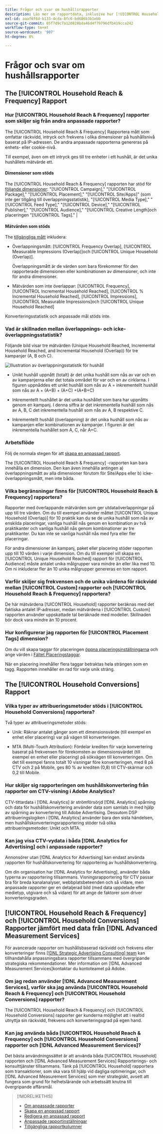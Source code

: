 ```yaml
---
title: Frågor och svar om hushållsrapporter
description: Läs mer om rapportdata, inklusive hur [!UICONTROL Household] rapporter skiljer sig från andra rapporter och felsökning.
exl-id: aaaf6f6d-b133-4cda-8fc6-bd686b3b1ebb
source-git-commit: 05f7d9c7a120828bda46d4f79796dfb419cca242
workflow-type: tm+mt
source-wordcount: '907'
ht-degree: 0%

---
```


# Frågor och svar om hushållsrapporter

## The [!UICONTROL Household Reach & Frequency] Rapport

### Hur [!UICONTROL Household Reach & Frequency] rapporter som skiljer sig från andra anpassade rapporter?

The [!UICONTROL Household Reach & Frequency] Rapportera mått som omfattar räckvidd, intryck och frekvens i olika dimensioner på hushållsnivå baserat på IP-adressen. De andra anpassade rapporterna genereras på enhets- eller cookie-nivå.

Till exempel, även om ett intryck ges till tre enheter i ett hushåll, är det unika hushållets mätvärde ett.

#### Dimensioner som stöds

The [!UICONTROL Household Reach & Frequency] rapporten har stöd för [följande dimensioner](/help/dsp/reports/report-columns.md): &quot;[!UICONTROL Campaign],&quot; &quot;[!UICONTROL Package],&quot; &quot;[!UICONTROL Placement],&quot; &quot;[!UICONTROL Site/Apps]&quot; (som inte ger tillgång till överlappningsstatistik), &quot;[!UICONTROL Media Type],&quot; &quot;[!UICONTROL Feed Type],&quot; &quot;[!UICONTROL Device],&quot; &quot;[!UICONTROL Publisher],&quot; &quot;[!UICONTROL Audience],&quot; &quot;[!UICONTROL Creative Length]och placeringen &quot;[!UICONTROL Tags].&quot; |

#### Mätvärden som stöds

The [tillgängliga mått](/help/dsp/reports/report-columns.md) inkludera:

* Överlappningsmått: [!UICONTROL Frequency Overlap], [!UICONTROL Measurable Impressions (Overlap)]och [!UICONTROL Unique Household (Overlap)].

  Överlappningsmått är de värden som bara förekommer för den rapporterade dimensionen eller kombinationen av dimensioner, och inte för andra dimensioner. <!-- For example, it might show the ?? -->

* Mätvärden som inte överlappar: [!UICONTROL Frequency], [!UICONTROL Incremental Household Reached], [!UICONTROL % Incremental Household Reached], [!UICONTROL Impressions], [!UICONTROL Measurable Impressions]och [!UICONTROL Unique Household Reached]

Konverteringsstatistik och anpassade mål stöds inte.

### Vad är skillnaden mellan överlappnings- och icke-överlappningsstatistik?

Följande bild visar tre mätvärden (Unique Household Reached, Incremental Household Reached, and Incremental Household (Overlap)) för tre kampanjer (A, B och C).

![Illustration av överlappningsstatistik för hushåll](/help/dsp/assets/household-overlap-metrics-illustration.png "Illustration av överlappningsstatistik för hushåll")

* Unikt hushåll uppnått (totalt) är det unika hushåll som nås av var och en av kampanjerna eller det totala området för var och en av cirklarna. I figuren uppnåddes ett unikt hushåll som nås av A = inkrementellt hushåll som nås av A + (A+B) + (A+C) +(A+B+C)

* Inkrementellt hushållet är det unika hushållet som bara har uppnåtts genom en kampanj. I denna siffra är det inkrementella hushåll som nås av A, B, C det inkrementella hushåll som nås av A, B respektive C.

* Inkrementellt hushåll (överlappning) är det unika hushåll som nås av kampanjen eller kombinationen av kampanjer. I figuren är det inkrementella hushållet som A, C, når A+C.

### Arbetsflöde

Följ de normala stegen för att [skapa en anpassad rapport](report-create.md).

The [!UICONTROL Household Reach & Frequency] -rapporten kan bara innehålla en dimension. Den kan även innehålla antingen a) överlappningsmått av alla dimensioner förutom för Site/Apps eller b) icke-överlappningsmått, men inte båda.

### Vilka begränsningar finns för [!UICONTROL Household Reach & Frequency] rapportera?

Rapporter med överlappande mätvärden som ger utdataöverlappningar på upp till tre värden. Om du till exempel använder måttet [!UICONTROL Unique Household (Overlap)] för 10 praktik kan du se de unika hushåll som nås av enskilda placeringar, vanliga hushåll nås genom en kombination av två praktikanter och vanliga hushåll nås genom kombinationer av tre praktikanter. Du kan inte se vanliga hushåll nås med fyra eller fler placeringar.

För andra dimensioner än kampanj, paket eller placering stöder rapporten upp till 10 värden i varje dimension. Om du till exempel vill skapa en [!UICONTROL Unique Household Reached] rapport för [!UICONTROL Audience] måste antalet unika målgrupper vara mindre än eller lika med 10. Om ni inkluderar fler än 10 unika målgrupper genereras en tom rapport.

### Varför skiljer sig frekvensen och de unika värdena för räckvidd mellan [!UICONTROL Custom] rapporter och [!UICONTROL Household Reach & Frequency] rapportera?

De här mätvärdena [!UICONTROL Household] rapporter beräknas med det faktiska antalet IP-adresser, medan mätvärdena i [!UICONTROL Custom] rapporten använder uppskattade tal beräknade med modeller. Skillnaden bör dock vara mindre än 10 procent.

### Hur konfigurerar jag rapporten för [!UICONTROL Placement Tags] dimension?

Om du vill skapa taggar för placeringen [öppna placeringsinställningarna](/help/dsp/campaign-management/placements/placement-edit.md) och ange värden i [Fältet Placeringstaggar](/help/dsp/campaign-management/placements/placement-settings.md).

När en placering innehåller flera taggar betraktas hela strängen som en tagg. Rapporten innehåller en rad för varje unik sträng.

## The [!UICONTROL Household Conversions] Rapport

### Vilka typer av attribueringsmetoder stöds i [!UICONTROL Household Conversions] rapportera?

Två typer av attribueringsmetoder stöds:

* Unik: Räknar antalet gånger som ett dimensionsvärde (till exempel en enhet eller placering) var på vägen till konverteringen.

* MTA (Multi-Touch Attribution): Fördelar krediten för varje konvertering baserat på frekvensen för förekomsten av dimensionsvärdet (till exempel en enhet eller placering) på sökvägen till konverteringen. Om det till exempel fanns totalt 10 visningar före konverteringen, med 8 på CTV och 2 på Mobile, ges 80 % av krediten (0,8) till CTV-skärmar och 0,2 till Mobile.

### Hur skiljer sig rapporteringen om hushållskonvertering från rapporter om CTV-visning i Adobe Analytics?

CTV-tittardata i [!DNL Analytics] är strömförsörjd [!DNL Analytics] spårning och data för hushållskonvertering använder data som samlats in med hjälp av spårning av konvertering till Adobe Advertising. Dessutom DSP attribueringslogiken i [!DNL Analytics] använder bara den sista händelsen, men hushållskonverteringsrapportering stöder två olika attribueringsmetoder: Unikt och MTA.

### Kan jag visa CTV-vydata i båda [!DNL Analytics for Advertising] och i anpassade rapporter?

Annonsörer utan [!DNL Analytics for Advertising] kan endast använda rapporten för hushållskonvertering för rapportering av hushållskonvertering.

Om din organisation har [!DNL Analytics for Advertising], använder båda typerna av rapportering tillsammans. Visningsrapportering för CTV passar bra för breda kanalanalyser, webbplatsbeteenden och så vidare, men anpassade rapporter ger en detaljerad bild (med data uppdelade efter medietyp, utgivare och så vidare) för att ange de faktorer som driver konverteringsgraden.

## [!UICONTROL Household Reach & Frequency] och [!UICONTROL Household Conversions] Rapporter jämfört med data från [!DNL Advanced Measurement Services]

För avancerade rapporter om hushållsbaserad räckvidd och frekvens eller konverteringar finns [[!DNL Strategic Advertising Consulting] team](/help/dsp/introduction/advanced-measurement-services.md) kan tillhandahålla anpassningsbara rapporter tillsammans med övergripande strategiska rekommendationer. Mer information om [!DNL Advanced Measurement Services]kontaktar du kontoteamet på Adobe.

### Om jag redan använder [!DNL Advanced Measurement Services], varför ska jag använda [!UICONTROL Household Reach & Frequency] och [!UICONTROL Household Conversions] rapporter?

The [!UICONTROL Household Reach & Frequency] och [!UICONTROL Household Conversions] rapporter ger kunderna möjlighet att i realtid utnyttja sin räckvidd, frekvens och konverteringsgrad på egen hand.

### Kan jag använda båda [!UICONTROL Household Reach & Frequency] och [!UICONTROL Household Conversions] rapporter och [!DNL Advanced Measurement Services]?

Det bästa användningssättet är att använda båda [!UICONTROL Household] rapporten och [!DNL Advanced Measurement Services] Rapporterings- och konsulttjänster tillsammans. Tänk på [!UICONTROL Household] rapportera som transaktioner, som ska vara till hjälp vid dagliga optimeringar, och [!DNL Advanced Measurement Services] som mer strategiskt, avsett att fungera som grund för helhetslärande och arbetssätt knutna till övergripande affärsmål.

>[!MORELIKETHIS]
>
>* [Om anpassade rapporter](/help/dsp/reports/report-about.md)
>* [Skapa en anpassad rapport](/help/dsp/reports/report-create.md)
>* [Redigera en anpassad rapport](/help/dsp/reports/report-edit.md)
>* [Anpassade rapportinställningar](/help/dsp/reports/report-settings.md)
>* [Tillgängliga rapportkolumner](/help/dsp/reports/report-columns.md)
